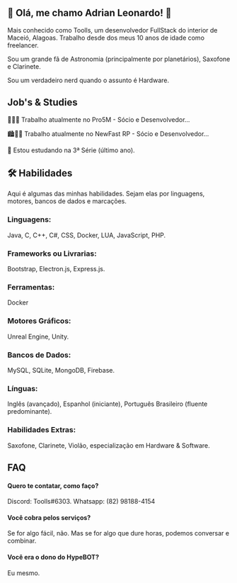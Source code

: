 
## 🚀 Olá, me chamo Adrian Leonardo! 👋
Mais conhecido como Toolls, um desenvolvedor FullStack do interior de Maceió, Alagoas.
Trabalho desde dos meus 10 anos de idade como freelancer.


Sou um grande fã de Astronomia (principalmente por planetários), Saxofone e Clarinete.

Sou um verdadeiro nerd quando o assunto é Hardware.
## Job's & Studies

🤖👩‍💻 Trabalho atualmente no Pro5M - Sócio e Desenvolvedor...

🏙️👩‍💻 Trabalho atualmente no NewFast RP - Sócio e Desenvolvedor...

🧠 Estou estudando na 3ª Série (último ano).
## 🛠 Habilidades
Aqui é algumas das minhas habilidades. Sejam elas por linguagens, motores, bancos de dados e marcações.
### Linguagens: 
Java, C, C++, C#, CSS, Docker, LUA, JavaScript, PHP.
### Frameworks ou Livrarias:
Bootstrap, Electron.js, Express.js.
### Ferramentas:
Docker
### Motores Gráficos:
Unreal Engine, Unity.
### Bancos de Dados:
MySQL, SQLite, MongoDB, Firebase.
### Línguas:
Inglês (avançado), Espanhol (iniciante), Português Brasileiro (fluente predominante).
### Habilidades Extras:
Saxofone, Clarinete, Violão, especialização em Hardware & Software.
## FAQ

#### Quero te contatar, como faço?

Discord: Toolls#6303.
Whatsapp: (82) 98188-4154

#### Você cobra pelos serviços?

Se for algo fácil, não. Mas se for algo que dure horas, podemos conversar e combinar.

#### Você era o dono do HypeBOT?

Eu mesmo.
